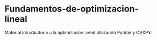 # Fundamentos-de-optimizacion-lineal
Material introductorio a la optimización lineal utilizando Pyhton y CVXPY.
